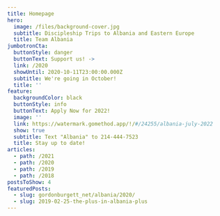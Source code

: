 ```yaml
---
title: Homepage
hero:
  image: /files/background-cover.jpg
  subtitle: Discipleship Trips to Albania and Eastern Europe
  title: Team Albania
jumbotronCta:
  buttonStyle: danger
  buttonText: Support us! ->
  link: /2020
  showUntil: 2020-10-11T23:00:00.000Z
  subtitle: We're going in October!
  title: ''
feature:
  backgroundColor: black
  buttonStyle: info
  buttonText: Apply Now for 2022!
  image: ''
  link: https://watermark.gomethod.app/!/#/24255/albania-july-2022
  show: true
  subtitle: Text "Albania" to 214-444-7523
  title: Stay up to date!
articles:
  - path: /2021
  - path: /2020
  - path: /2019
  - path: /2018
postsToShow: 4
featuredPosts:
  - slug: gordonburgett_net/albania/2020/
  - slug: 2019-02-25-the-plus-in-albania-plus
---
```



